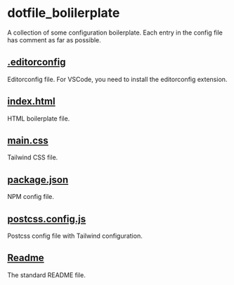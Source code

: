 # dotfile_bolilerplate
A collection of some configuration boilerplate. Each entry in the config file has comment as far as possible.

## [.editorconfig](https://github.com/chho/dotfile_bolilerplate/blob/main/.editorconfig)
Editorconfig file. For VSCode, you need to install the editorconfig extension.

## [index.html](https://github.com/chho/dotfile_bolilerplate/blob/main/index.html)
HTML boilerplate file.

## [main.css](https://github.com/chho/dotfile_bolilerplate/blob/main/main.css)
Tailwind CSS file.

## [package.json](https://github.com/chho/dotfile_bolilerplate/blob/main/package.json)
NPM config file.

## [postcss.config.js](https://github.com/chho/dotfile_bolilerplate/blob/main/postcss.config.js)
Postcss config file with Tailwind configuration.

## [Readme](https://github.com/RichardLitt/standard-readme/blob/master/README.md)
The standard README file.